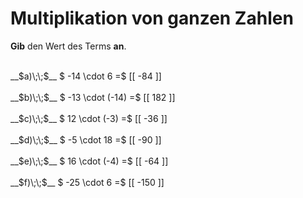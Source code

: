 <!--
version:  0.0.1

language: de

@style
main > *:not(:last-child) {
  margin-bottom: 3rem;
}

input {
    text-align: center;
}

.flex-container {
    display: flex;
    flex-wrap: wrap;
    align-items: stretch;
    gap: 20px;
}

.flex-child {
    flex: 1;
    min-width: 350px;
    margin-right: 20px;
}

@media (max-width: 400px) {
    .flex-child {
        flex: 100%;
        margin-right: 0;
    }
}
@end

formula: \carry   \textcolor{red}{\scriptsize #1}
formula: \digit   \rlap{\carry{#1}}\phantom{#2}#2
formula: \permil  \text{‰}

import: https://raw.githubusercontent.com/LiaTemplates/Tikz-Jax/main/README.md

script: https://cdn.jsdelivr.net/gh/LiaTemplates/Tikz-Jax@main/dist/index.js


tags: Multiplikation, Negative Zahlen, sehr leicht, sehr niedrig, Angeben

comment: Multipliziere ganze Zahlen im Kopf.

author: Martin Lommatzsch

-->




# Multiplikation von ganzen Zahlen

**Gib** den Wert des Terms **an**.

<section class="flex-container">

<div class="flex-child">
<br>
__$a)\;\;$__ $ -14 \cdot 6 =$ [[  -84  ]]
<br>
</div> 
<div class="flex-child">
<br>
__$b)\;\;$__ $ -13 \cdot (-14) =$ [[  182  ]]
<br>
</div> 
<div class="flex-child">
<br>
__$c)\;\;$__ $ 12 \cdot (-3) =$ [[  -36  ]]
<br>
</div> 
<div class="flex-child">
<br>
__$d)\;\;$__ $ -5 \cdot 18 =$ [[  -90  ]]
<br>
</div> 
<div class="flex-child">
<br>
__$e)\;\;$__ $ 16 \cdot (-4) =$ [[  -64  ]]
<br>
</div> 
<div class="flex-child">
<br>
__$f)\;\;$__ $ -25 \cdot 6 =$ [[  -150  ]]
<br>
</div> 
</section>
<br>
<br>
<br>
<br>

